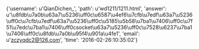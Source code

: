 {'username': u'QianDichen_', 'path': u'wd1211/1211.html', 'answer': u'\u8fdb\u7a0b\u63a7\u5236\uff0c\u6587\u4ef6\u7cfb\u7edf\u63a7\u5236\uff0c\u7cfb\u7edf\u63a7\u5236\uff0c\u5185\u5b58\u7ba1\u7406\uff0c\u7f51\u7edc\u7ba1\u7406\uff0csocket\u63a7\u5236\uff0c\u7528\u6237\u7ba1\u7406\uff0c\u8fdb\u7a0b\u95f4\u901a\u4fe1', 'email': u'zczyqdc2@126.com', 'time': '2016-02-26:10:35:02'}